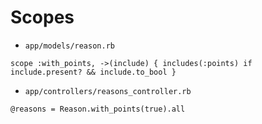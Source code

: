 # Scopes
- `app/models/reason.rb`
```
scope :with_points, ->(include) { includes(:points) if include.present? && include.to_bool }
```
- `app/controllers/reasons_controller.rb`
```
@reasons = Reason.with_points(true).all
```